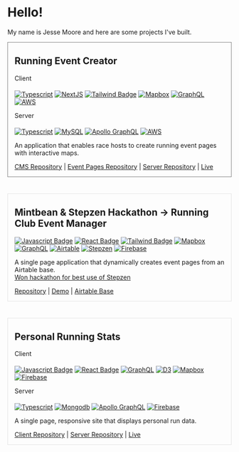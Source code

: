 # Hello!

My name is Jesse Moore and here are some projects I've built.
<br/>
<div style="border: 1px solid rgba(0,0,0,.5); padding:0 15px; margin-bottom: 20px">

## Running Event Creator

<div style="padding-bottom: 5px">Client</div>

[![Typescript][typescript-badge]][typescript-url]
[![NextJS][nextjs-badge]][nextjs-url]
[![Tailwind Badge][tailwind-badge]][tailwind-url]
[![Mapbox][mapbox-badge]][mapbox-url]
[![GraphQL][graphql-badge]][graphql-url]
[![AWS][aws-badge]][aws-url]

<div style="padding-bottom: 5px">Server</div>

[![Typescript][typescript-badge]][typescript-url]
[![MySQL][mysql-badge]][mysql-url]
[![Apollo GraphQL][apollo-graphql-badge]][apollo-graphql-url]
[![AWS][aws-badge]][aws-url]

An application that enables race hosts to create running event pages with interactive maps.

<a href="https://github.com/jesse-moore/run_events_app">CMS Repository</a> | <a href="https://github.com/jesse-moore/run_events_sites">Event Pages Repository</a> | <a href="https://github.com/jesse-moore/run_events_api">Server Repository</a> | <a href="https://rmap.site">Live</a>

</div>
<br/>
<div style="border: 1px solid rgba(0,0,0,.1); padding:0 15px; margin-bottom: 20px">

## Mintbean & Stepzen Hackathon -> Running Club Event Manager

[![Javascript Badge][javascript-badge]][javascript-url]
[![React Badge][react-badge]][react-url]
[![Tailwind Badge][tailwind-badge]][tailwind-url]
[![Mapbox][mapbox-badge]][mapbox-url]
[![GraphQL][graphql-badge]][graphql-url]
[![Airtable][airtable-badge]][airtable-url]
[![Stepzen][stepzen-badge]][stepzen-url]
[![Firebase][firebase-badge]][firebase-url]

A single page application that dynamically creates event pages from an Airtable base.
<br/>
<a href="https://www.linkedin.com/feed/update/urn:li:activity:6793882553297235968/">Won hackathon for best use of Stepzen</a>

<a href="https://github.com/jesse-moore/stepzen_project">Repository</a> | <a href="https://stepzen-project.web.app/">Demo</a>
| <a href="https://airtable.com/shrLa6iAlMxDJWecu">Airtable Base</a>

</div>
<br/>
<div style="border: 1px solid rgba(0,0,0,.1); padding:0 15px; margin-bottom: 20px">

## Personal Running Stats

<div style="padding-bottom: 5px">Client</div>

[![Javascript Badge][javascript-badge]][javascript-url]
[![React Badge][react-badge]][react-url]
[![GraphQL][graphql-badge]][graphql-url]
[![D3][d3-badge]][d3-url]
[![Mapbox][mapbox-badge]][mapbox-url]
[![Firebase][firebase-badge]][firebase-url]

<div style="padding-bottom: 5px">Server</div>

[![Typescript][typescript-badge]][typescript-url]
[![Mongodb][mongodb-badge]][mongodb-url]
[![Apollo GraphQL][apollo-graphql-badge]][apollo-graphql-url]
[![Firebase][firebase-badge]][firebase-url]

A single page, responsive site that displays personal run data.

<a href="https://github.com/jesse-moore/running-stats-client">Client Repository</a> | <a href="https://github.com/jesse-moore/running-stats-server">Server Repository</a> | <a href="https://running-stats.web.app/">Live</a>

</div>

<!-- MARKDOWN LINKS & IMAGES -->

[typescript-url]: https://www.typescriptlang.org
[typescript-badge]: https://img.shields.io/badge/TypeScript-222222?style=flat-square&logo=typescript
[mongodb-url]: https://www.mongodb.com/
[mongodb-badge]: https://img.shields.io/badge/MongoDB-222222?style=flat-square&logo=mongodb
[graphql-url]: https://graphql.org/
[graphql-badge]: https://img.shields.io/badge/GraphQL-222222?style=flat-square&logo=graphql
[firebase-url]: https://firebase.google.com/
[firebase-badge]: https://img.shields.io/badge/Firebase-222222?style=flat-square&logo=firebase
[react-url]: https://reactjs.org/
[react-badge]: https://img.shields.io/badge/React-20232A?style=flat-square&logo=react
[javascript-url]: https://developer.mozilla.org/en-US/docs/Web/JavaScript
[javascript-badge]: https://img.shields.io/badge/Javascript-222222?style=flat-square&logo=javascript
[d3-url]: https://d3js.org/
[d3-badge]: https://img.shields.io/badge/D3-222222?style=flat-square&logo=d3.js
[airtable-url]: https://airtable.com
[airtable-badge]: https://img.shields.io/badge/Airtable-222222?style=flat-square&logo=airtable
[tailwind-url]: https://tailwindcss.com/
[tailwind-badge]: https://img.shields.io/badge/Tailwind%20CSS-222222?style=flat-square&logo=tailwindcss
[apollo-graphql-url]: https://www.apollographql.com/
[apollo-graphql-badge]: https://img.shields.io/badge/Apollo%20GraphQL-222222?style=flat-square&logo=apollographql
[mapbox-url]: https://www.mapbox.com/
[mapbox-badge]: https://img.shields.io/badge/Mapbox-222222?style=flat-square&logo=mapbox
[stepzen-url]: https://stepzen.com/
[stepzen-badge]: https://img.shields.io/badge/Stepzen-black?style=flat-square
[nextjs-url]: https://nextjs.org/
[nextjs-badge]: https://img.shields.io/badge/NextJS-black?style=flat-square&logo=next.js
[mysql-url]: https://www.mysql.com/
[mysql-badge]: https://img.shields.io/badge/MySQL-eeeeee?style=flat-square&logo=mysql
[aws-url]: https://aws.amazon.com/
[aws-badge]: https://img.shields.io/badge/Amazon%20AWS-black?style=flat-square&logo=amazonaws
